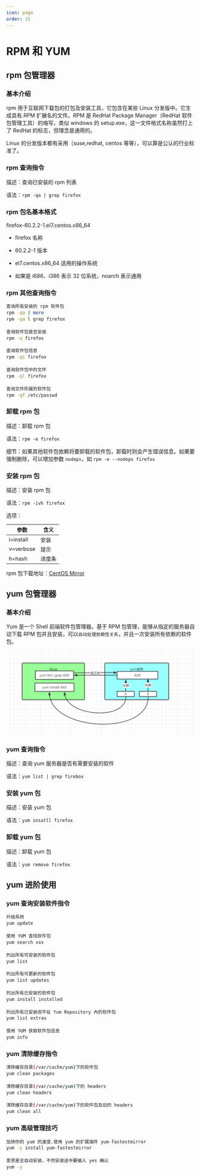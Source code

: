 ```yaml
---
icon: page
order: 15
---
```

# RPM 和 YUM

## rpm 包管理器

### 基本介绍

rpm 用于互联网下载包的打包及安装工具，它包含在某些 Linux 分发版中。它生成具有.RPM 扩展名的文件。RPM 是 RedHat Package Manager（RedHat 软件包管理工具）的缩写，类似 windows 的 setup.exe，这一文件格式名称虽然打上了 RedHat 的标志，但理念是通用的。

Linux 的分发版本都有采用（suse,redhat, centos 等等），可以算是公认的行业标准了。

### rpm 查询指令

描述：查询已安装的 rpm 列表

语法：`rpm -qa | grep firefox`

### rpm 包名基本格式

firefox-60.2.2-1.el7.centos.x86_64

-   firefox 名称

-   60.2.2-1 版本

-   el7.centos.x86_64 适用的操作系统

-   如果是 i686、i386 表示 32 位系统，noarch 表示通用

### rpm 其他查询指令

```sh
查询所有安装的 rpm 软件包
rpm -qa | more
rpm -qa l grep firefox

查询软件包是否安装
rpm -q firefox

查询软件包信息
rpm -qi firefox

查询软件包中的文件
rpm -ql firefox

查询文件所属的软件包
rpm -qf /etc/passwd
```

### 卸载 rpm 包

描述：卸载 rpm 包

语法：`rpm -e firefox`

细节：如果其他软件包依赖将要卸载的软件包，卸载时则会产生错误信息。如果要强制删除，可以增加参数 `nodeps`，如 `rpm -e --nodeps firefox`

### 安装 rpm 包

描述：安装 rpm 包

语法：`rpm -ivh firefox`

选项：

| 参数      | 含义   |
| --------- | ------ |
| i=install | 安装   |
| v=verbose | 提示   |
| h=hash    | 进度条 |

rpm 包下载地址：[CentOS Mirror](http://mirror.centos.org/centos/7/os/x86_64/Packages/)

## yum 包管理器

### 基本介绍

Yum 是一个 Shell 前端软件包管理器。基于 RPM 包管理，能够从指定的服务器自动下载 RPM 包并且安装，可以`自动处理依赖性关系`，并且一次安装所有依赖的软件包。

![image-20230416194838780](./assets/image-20230416194838780.png)

### yum 查询指令

描述：查询 yum 服务器是否有需要安装的软件

语法：`yum list | grep firebox`

### 安装 yum 包

描述：安装 yum 包

语法：`yum insatll firefox`

### 卸载 yum 包

描述：卸载 yum 包

语法：`yum remove firefox`

## yum 进阶使用

### yum 查询安装软件指令

```sh
升级系统
yum update

使用 YUM 查找软件包
yum search xxx

列出所有可安装的软件包
yum list

列出所有可更新的软件包
yum list updates

列出所有已安装的软件包
yum install installed

列出所有已安装但不在 Yum Repository 內的软件包
yum list extras

使用 YUM 获取软件包信息
yum info
```

### yum 清除缓存指令

```sh
清除缓存目录(/var/cache/yum)下的软件包
yum clean packages

清除缓存目录(/var/cache/yum)下的 headers
yum clean headers

清除缓存目录(/var/cache/yum)下的软件包及旧的 headers
yum clean all
```

### yum 高级管理技巧

```sh
加快你的 yum 的速度.使用 yum 的扩展插件 yum-fastestmirror
yum -y install yum-fastestmirror

意思是全自动安装，不然安装途中要输入 yes 确认
yum -y
```
